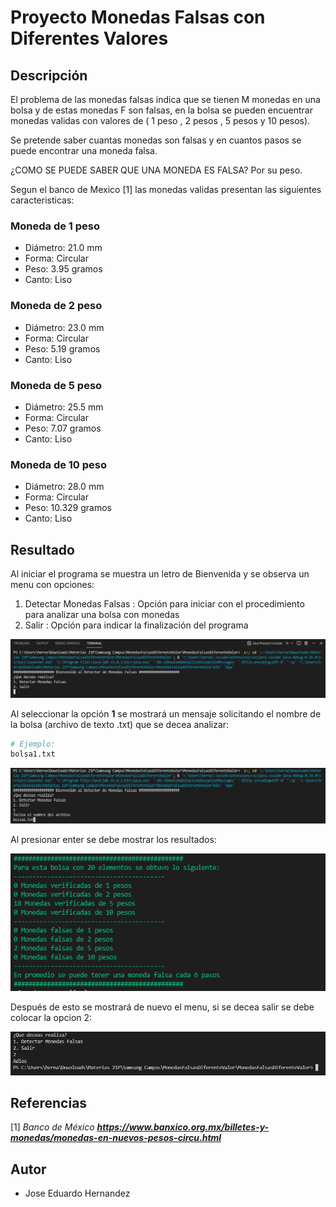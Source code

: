 # Proyecto Monedas Falsas con Diferentes Valores
## Descripción
El problema de las monedas falsas indica que se tienen M monedas en una bolsa y de estas monedas F son falsas, en la bolsa
se pueden encuentrar monedas validas con valores de ( 1 peso , 2 pesos , 5 pesos y 10 pesos). 

Se pretende saber cuantas monedas son falsas y en cuantos pasos se puede encontrar una moneda falsa.

¿COMO SE PUEDE SABER QUE UNA MONEDA ES FALSA? Por su peso.

Segun el banco de Mexico [1] las monedas validas presentan las siguientes caracteristicas:

### Moneda de 1 peso

- Diámetro: 21.0 mm
- Forma: Circular
- Peso: 3.95 gramos
- Canto: Liso

### Moneda de 2 peso

- Diámetro: 23.0 mm
- Forma: Circular
- Peso: 5.19 gramos
- Canto: Liso

### Moneda de 5 peso

- Diámetro: 25.5 mm
- Forma: Circular
- Peso: 7.07 gramos
- Canto: Liso

### Moneda de 10 peso

- Diámetro: 28.0 mm
- Forma: Circular
- Peso: 10.329 gramos
- Canto: Liso

## Resultado

Al iniciar el programa se muestra un letro de Bienvenida y se observa un menu con opciones:
 1. Detectar Monedas Falsas : Opción para iniciar con el procedimiento para analizar una bolsa con monedas
 2. Salir : Opción para indicar la finalización del programa

 ![](https://github.com/JoseEduardoUAM/Diplomado-IoT-Programacion-Java/blob/master/Programas/MonedasFalsasDiferenteValor/Imagenes/Imagen1.PNG)

Al seleccionar la opción **1** se mostrará un mensaje solicitando el nombre de la bolsa (archivo de texto .txt)
que se decea analizar:

```sh
# Ejemplo:
bolsa1.txt
```
 ![](https://github.com/JoseEduardoUAM/Diplomado-IoT-Programacion-Java/blob/master/Programas/MonedasFalsasDiferenteValor/Imagenes/Imagen2.PNG)

Al presionar enter se debe mostrar los resultados:

 ![](https://github.com/JoseEduardoUAM/Diplomado-IoT-Programacion-Java/blob/master/Programas/MonedasFalsasDiferenteValor/Imagenes/Imagen3.PNG)

Después de esto se mostrará de nuevo el menu, si se decea salir se debe colocar la opcion 2:

 ![](https://github.com/JoseEduardoUAM/Diplomado-IoT-Programacion-Java/blob/master/Programas/MonedasFalsasDiferenteValor/Imagenes/Imagen4.PNG)

## Referencias
[1] *Banco de México* ***https://www.banxico.org.mx/billetes-y-monedas/monedas-en-nuevos-pesos-circu.html***

## Autor
- Jose Eduardo Hernandez